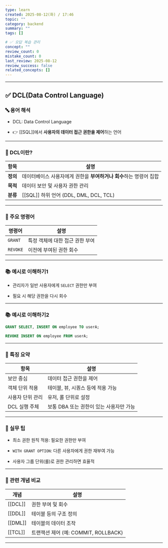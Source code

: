 ```yaml
---
type: learn
created: 2025-08-12(화) / 17:46
topic: ""
category: backend
summary: ""
tags: []

# ✅ 오답 복습 관리
concept: ""
review_count: 0
mistake_count: 0
last_review: 2025-08-12
review_success: false
related_concepts: []
---
```

---

## ✅ DCL(Data Control Language)

### 🔤 용어 해석

- DCL: Data Control Language
    
- 👉 [[SQL]]에서 **사용자의 데이터 접근 권한을 제어**하는 언어
    

---

### 🧩 DCL이란?

|항목|설명|
|---|---|
|**정의**|데이터베이스 사용자에게 권한을 **부여하거나 회수**하는 명령어 집합|
|**목적**|데이터 보안 및 사용자 권한 관리|
|**분류**|[[SQL]] 하위 언어 (DDL, DML, DCL, TCL)|

---

### 🧱 주요 명령어

|명령어|설명|
|---|---|
|`GRANT`|특정 객체에 대한 접근 권한 부여|
|`REVOKE`|이전에 부여된 권한 회수|

---

### 📚 예시로 이해하기1

- 관리자가 일반 사용자에게 `SELECT` 권한만 부여
    
- 필요 시 해당 권한을 다시 회수
    

---

### 📚 예시로 이해하기2

```sql
GRANT SELECT, INSERT ON employee TO userA;

REVOKE INSERT ON employee FROM userA;
```

---

### 🧠 특징 요약

|항목|설명|
|---|---|
|보안 중심|데이터 접근 권한을 제어|
|객체 단위 적용|테이블, 뷰, 시퀀스 등에 적용 가능|
|사용자 단위 관리|유저, 롤 단위로 설정|
|DCL 실행 주체|보통 DBA 또는 권한이 있는 사용자만 가능|

---

### 🎯 실무 팁

- 최소 권한 원칙 적용: 필요한 권한만 부여
    
- `WITH GRANT OPTION`: 다른 사용자에게 권한 재부여 가능
    
- 사용자 그룹 단위(롤)로 권한 관리하면 효율적
    

---

### 🧩 관련 개념 비교

|개념|설명|
|---|---|
|[[DCL]]|권한 부여 및 회수|
|[[DDL]]|테이블 등의 구조 정의|
|[[DML]]|테이블의 데이터 조작|
|[[TCL]]|트랜잭션 제어 (예: COMMIT, ROLLBACK)|

---